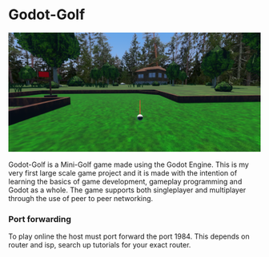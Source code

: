 # Godot-Golf

![Screenshot of the testing grounds of Godot Golf, featuring a golfball, two obstacles and Cirno from Touhou Project](https://github.com/Oskar-Norberg/Godot-Golf/blob/d4b35431d80c9b0b6676305e33cb8f794e189335/assets/images/godot_golf.png)


Godot-Golf is a Mini-Golf game made using the Godot Engine. This is my very first large scale game project and it is made with the intention of learning the basics of game development, gameplay programming and Godot as a whole. The game supports both singleplayer and multiplayer through the use of peer to peer networking. 

### Port forwarding
To play online the host must port forward the port 1984. This depends on router and isp, search up tutorials for your exact router.
